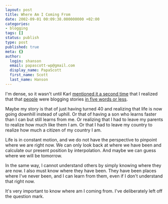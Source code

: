 ```yaml
---
layout: post
title: Where Am I Coming From
date: 2002-09-01 00:09:38.000000000 +02:00
categories:
- blogging
tags: []
status: publish
type: post
published: true
meta: {}
author:
  login: shanson
  email: papascott-wp@gmail.com
  display_name: PapaScott
  first_name: Scott
  last_name: Hanson
---
```

<p>I'm dense, so it wasn't until Karl <a href="http://www.paradox1x.org/archives/000238.shtml#000238">mentioned it a second time</a> that I realized that that <a href="http://weblog.burningbird.net/archives/000496.php">people</a> were blogging stories <a href="http://oblivio.com/road/02082801.shtml">in five words or less</a>. </p>
<p>Maybe my story is that of just having turned 40 and realizing that life is now going downhill instead of uphill. Or that of having a son who learns faster than I can but still learns from me. Or realizing that I had to leave my parents to realize how much like them I am. Or that I had to leave my country to realize how much a citizen of my country I am.</p>
<p>Life is in constant motion, and we do not have the perspective to pinpoint where we are right now. We can only look back at where we have been and calculate our present position by interpolation. And maybe we can guess where we will be tomorrow.</p>
<p>In the same way, I cannot understand others by simply knowing where they are now. I also must know where they have been. They have been places where I've never been, and I can learn from them, even if I don't understand that right now.</p>
<p>It's very important to know where am I coming from. I've deliberately left off the question mark.</p>
